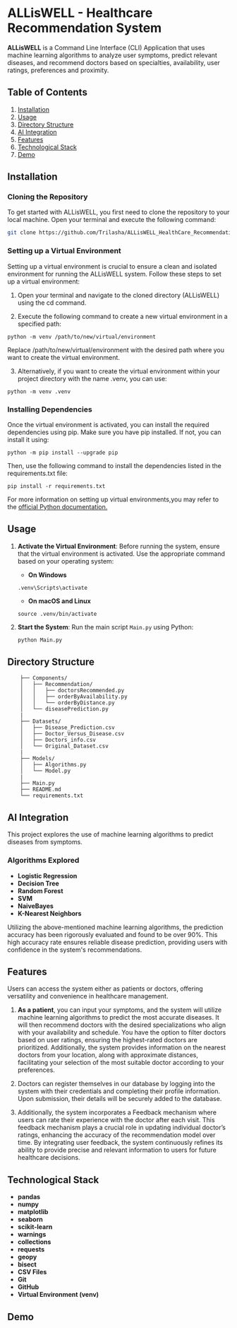 # ALLisWELL - Healthcare Recommendation System

**ALLisWELL** is a Command Line Interface (CLI) Application that uses machine learning algorithms to analyze user symptoms, predict relevant diseases, and recommend doctors based on specialties, availability, user ratings, preferences and proximity.

## Table of Contents
1. [Installation](#installation)
2. [Usage](#usage)
3. [Directory Structure](#directory-structure)
4. [AI Integration](#ai-integration)
5. [Features](#features)
7. [Technological Stack](#technological-stack)
8. [Demo](#demo)

## Installation

### Cloning the Repository

To get started with ALLisWELL, you first need to clone the repository to your local machine. Open your terminal and execute the following command:

```bash
git clone https://github.com/Trilasha/ALLisWELL_HealthCare_Recommendation_System.git
```

### Setting up a Virtual Environment
Setting up a virtual environment is crucial to ensure a clean and isolated environment for running the ALLisWELL system. Follow these steps to set up a virtual environment:

1. Open your terminal and navigate to the cloned directory (ALLisWELL) using the cd command.

2. Execute the following command to create a new virtual environment in a specified path:
```
python -m venv /path/to/new/virtual/environment
```
Replace /path/to/new/virtual/environment with the desired path where you want to create the virtual environment.

3. Alternatively, if you want to create the virtual environment within your project directory with the name .venv, you can use:
```
python -m venv .venv
```


### Installing Dependencies
Once the virtual environment is activated, you can install the required dependencies using pip. Make sure you have pip installed. If not, you can install it using:
```
python -m pip install --upgrade pip
```
Then, use the following command to install the dependencies listed in the requirements.txt file:

```
pip install -r requirements.txt
```
For more information on setting up virtual environments,you may refer to the [official Python documentation.](https://docs.python.org/3/library/venv.html)

## Usage
1. **Activate the Virtual Environment**: Before running the system, ensure that the virtual environment is activated. Use the appropriate command based on your operating system:

    - **On Windows**
    ```
    .venv\Scripts\activate
    ```
    - **On macOS and Linux**
    ```
    source .venv/bin/activate
    ```
2. **Start the System**: Run the main script `Main.py` using Python:

   ```bash
   python Main.py
   ```
## Directory Structure
```
    ├── Components/
    │   ├── Recommendation/
    │   │   ├── doctorsRecommended.py
    │   │   ├── orderByAvailability.py
    │   │   └── orderByDistance.py
    │   └── diseasePrediction.py
    |
    ├── Datasets/
    │   ├── Disease_Prediction.csv
    │   ├── Doctor_Versus_Disease.csv
    │   ├── Doctors_info.csv
    │   └── Original_Dataset.csv
    |
    ├── Models/
    │   ├── Algorithms.py
    │   └── Model.py
    |
    ├── Main.py
    ├── README.md
    └── requirements.txt
```

## AI Integration 

This project explores the use of machine learning algorithms to predict diseases from symptoms.

### Algorithms Explored
- **Logistic Regression**
- **Decision Tree**
- **Random Forest**
- **SVM**
- **NaiveBayes**
- **K-Nearest Neighbors**

Utilizing the above-mentioned machine learning algorithms, the prediction accuracy has been rigorously evaluated and found to be over 90%. This high accuracy rate ensures reliable disease prediction, providing users with confidence in the system's recommendations. 

## Features
Users can access the system either as patients or doctors, offering versatility and convenience in healthcare management.

1.  **As a patient**, you can input your symptoms, and the system will utilize machine learning algorithms to predict the most accurate diseases. It will then recommend doctors with the desired specializations who align with your availability and schedule. You have the option to filter doctors based on user ratings, ensuring the highest-rated doctors are prioritized. Additionally, the system provides information on the nearest doctors from your location, along with approximate distances, facilitating your selection of the most suitable doctor according to your preferences.

2. Doctors can register themselves in our database by logging into the system with their credentials and completing their profile information. Upon submission, their details will be securely added to the database.

3. Additionally, the system incorporates a Feedback mechanism where users can rate their experience with the doctor after each visit. This feedback mechanism plays a crucial role in updating individual doctor’s ratings, enhancing the accuracy of the recommendation model over time. By integrating user feedback, the system continuously refines its ability to provide precise and relevant information to users for future healthcare decisions.



## Technological Stack 
- **pandas**
- **numpy**
- **matplotlib**
- **seaborn**
- **scikit-learn**
- **warnings**
- **collections**
- **requests**
- **geopy**
- **bisect**
- **CSV Files**
- **Git**
- **GitHub**
- **Virtual Environment (venv)**


## Demo